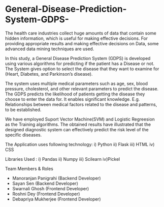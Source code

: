 # General-Disease-Prediction-System-GDPS-
The health care industries collect huge amounts of data that contain some hidden information, which is useful for making effective decisions. 
For providing appropriate results and making effective decisions on Data, some advanced data mining techniques are used. 

In this study, a General Disease Prediction System (GDPS) is developed using various algorithms for predicting if the patient has a Disease or not. 
The System gives option to select the disease that they want to examine for (Heart, Diabetes, and Parkinson’s disease). 

The system uses multiple medical parameters such as age, sex, blood pressure, cholesterol, and other relevant parameters to predict the disease. 
The GDPS predicts the likelihood of patients getting the disease they choose to enter the data for. It enables significant knowledge.
E.g. Relationships between medical factors related to the disease and patterns, to be established. 

We have employed Suport Vector Machine(SVM) and Logistic Regreesion as the Training algorithms. 
The obtained results have illustrated that the designed diagnostic system can effectively predict the risk level of the specific diseases.

The Application uses following technology:
  i) Python ii) Flask iii) HTML iv) CSS

Libraries Used : 
  i) Pandas ii) Numpy iii) Scilearn  iv)Pickel
  
Team Members & Roles 
  * Manoranjan Panigrahi (Backend Developer)
  * Sayan Sen (Backend Developer)
  * Swarnali Ghosh (Frontend Developer)
  * Roshni Dey (Frontend Developer)
  * Debapriya Mukherjee (Frontend Developer)
